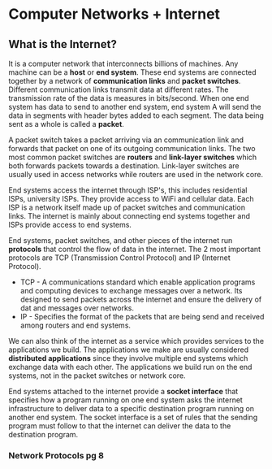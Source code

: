 # Computer Networks + Internet

## What is the Internet?
It is a computer network that interconnects billions of machines. Any machine can be a **host** or **end system**. These end systems are connected together by a network of <b>communication links</b> and <b>packet switches</b>. Different communication links transmit data at different rates. The transmission rate of the data is measures in bits/second. When one end system has data to send to another end system, end system A will send the data in segments with header bytes added to each segment. The data being sent as a whole is called a <b>packet</b>. <br>

A packet switch takes a packet arriving via an communication link and forwards that packet on one of its outgoing communication links. The two most common packet switches are <b>routers</b> and <b>link-layer switches</b> which both forwards packets towards a destination. Link-layer switches are usually used in access networks while routers are used in the network core. <br>

End systems access the internet through ISP's, this includes residential ISPs, university ISPs. They provide access to WiFi and cellular data. Each ISP is a network itself made up of packet switches and communication links. The internet is mainly about connecting end systems together and ISPs provide access to end systems.<br>

End systems, packet switches, and other pieces of the internet run <b>protocols</b> that control the flow of data in the internet. The 2 most important protocols are TCP (Transmission Control Protocol) and IP (Internet Protocol).
<ul>
    <li>TCP - A communications standard which enable application programs and computing devices to exchange messages over a network. Its designed to send packets across the internet and ensure the delivery of dat and messages over networks. </li>
    <li>IP - Specifies the format of the packets that are being send and received among routers and end systems.</li>
</ul>

We can also think of the internet as a service which provides services to the applications we build. The applications we make are usually considered <b>distributed applications</b> since they involve multiple end systems which exchange data with each other. The applications we build run on the end systems, not in the packet switches or network core. <br>

End systems attached to the internet provide a <b>socket interface</b> that specifies how a program running on one end system asks the internet infrastructure to deliver data to a specific destination program running on another end system. The socket interface is a set of rules that the sending program must follow to that the internet can deliver the data to the destination program. 

### Network Protocols pg 8
